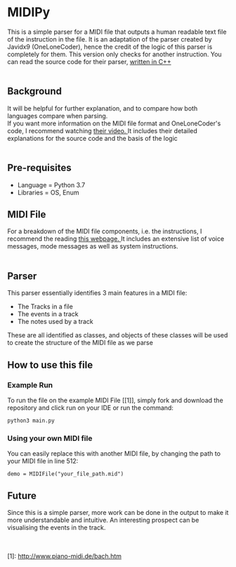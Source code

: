 # MIDIPy

This is a simple parser for a MIDI file that outputs a human readable text file of the instruction in the file. It is an adaptation of the parser created by Javidx9 (OneLoneCoder), hence the credit of the logic of this parser is completely for them. This version only checks for another instruction. You can read the source code for their parser, <a href="https://github.com/OneLoneCoder/olcPixelGameEngine/blob/master/Videos/OneLoneCoder_PGE_MIDI.cpp" target="_blank">written in C++</a> </br></br>
## Background
It will be helpful for further explanation, and to compare how both languages compare when parsing. </br>
If you want more information on the MIDI file format and OneLoneCoder's code, I recommend watching <a href="https://www.youtube.com/watch?v=040BKtnDdg0" target="_blank">their video. </a> It includes their detailed explanations for the source code and the basis of the logic </br></br>

## Pre-requisites
- Language = Python 3.7
- Libraries = OS, Enum

## MIDI File
For a breakdown of the MIDI file components, i.e. the instructions, I recommend the reading <a href="http://personal.kent.edu/~sbirch/Music_Production/MP-II/MIDI/midi_file_format.htm#midi_event" target="_blank">this webpage. </a> It includes an extensive list of voice messages, mode messages as well as system instructions. </br></br>

## Parser
This parser essentially identifies 3 main features in a MIDI file:
- The Tracks in a file
- The events in a track
- The notes used by a track

These are all identified as classes, and objects of these classes will be used to create the structure of the MIDI file as we parse

## How to use this file
### Example Run
To run the file on the example MIDI File [[1]], simply fork and download the repository and click run on your IDE or run the command:
```
python3 main.py
```
### Using your own MIDI file
You can easily replace this with another MIDI file, by changing the path to your MIDI file in line 512:
```
demo = MIDIFile("your_file_path.mid")
```

## Future
Since this is a simple parser, more work can be done in the output to make it more understandable and intuitive. An interesting prospect can be visualising the events in the track.

</br> </br>
[1]: http://www.piano-midi.de/bach.htm
